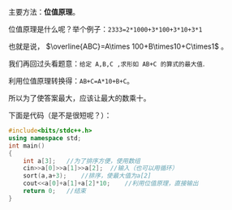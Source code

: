主要方法：**位值原理**。

位值原理是什么呢？举个例子：`2333=2*1000+3*100+3*10+3*1`

也就是说， $\overline{ABC}=A\times
100+B\times10+C\times1$
。


我们再回过头看题意：`给定 A,B,C ,求形如 AB+C 的算式的最大值`.

利用位值原理转换得：`AB+C=A*10+B+C`。

所以为了使答案最大，应该让最大的数乘十。

下面是代码（是不是很短呢？）：

```cpp
#include<bits/stdc++.h>
using namespace std;
int main()
{
    int a[3];	//为了排序方便，使用数组
    cin>>a[0]>>a[1]>>a[2];	//输入（也可以用循环）
    sort(a,a+3);	//排序，使最大值为a[2]
    cout<<a[0]+a[1]+a[2]*10;	//利用位值原理，直接输出
    return 0;	//结束
}
```
